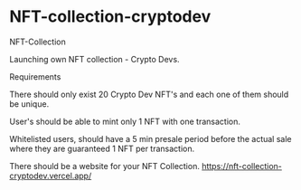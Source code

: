 # NFT-collection-cryptodev
NFT-Collection 

Launching own NFT collection - Crypto Devs. 

Requirements 

There should only exist 20 Crypto Dev NFT's and each one of them should be unique. 

User's should be able to mint only 1 NFT with one transaction. 

Whitelisted users, should have a 5 min presale period before the actual sale where they are guaranteed 1 NFT per transaction. 

There should be a website for your NFT Collection. https://nft-collection-cryptodev.vercel.app/

